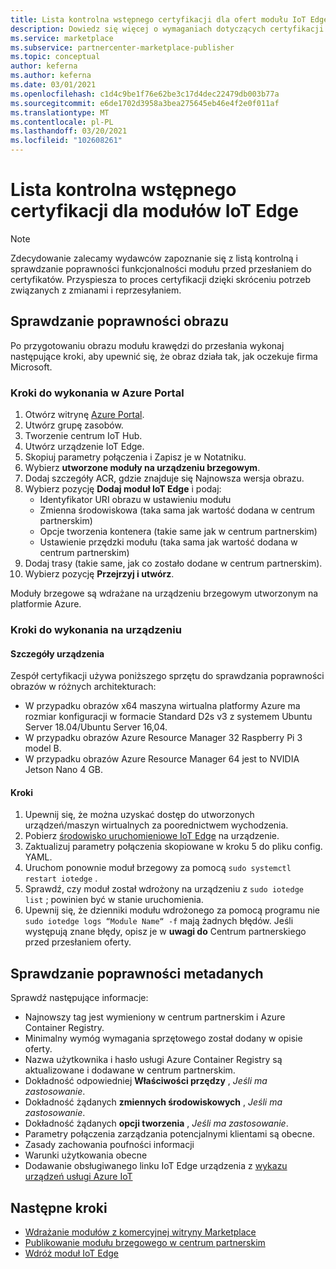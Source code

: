 ```yaml
---
title: Lista kontrolna wstępnego certyfikacji dla ofert modułu IoT Edge w portalu Azure Marketplace
description: Dowiedz się więcej o wymaganiach dotyczących certyfikacji w przypadku publikowania ofert modułu IoT Edge w portalu Azure Marketplace.
ms.service: marketplace
ms.subservice: partnercenter-marketplace-publisher
ms.topic: conceptual
author: keferna
ms.author: keferna
ms.date: 03/01/2021
ms.openlocfilehash: c1d4c9be1f76e62be3c17d4dec22479db003b77a
ms.sourcegitcommit: e6de1702d3958a3bea275645eb46e4f2e0f011af
ms.translationtype: MT
ms.contentlocale: pl-PL
ms.lasthandoff: 03/20/2021
ms.locfileid: "102608261"
---
```

# <a name="pre-certification-checklist-for-iot-edge-modules"></a>Lista kontrolna wstępnego certyfikacji dla modułów IoT Edge

> [!NOTE]
> Zdecydowanie zalecamy wydawców zapoznanie się z listą kontrolną i sprawdzanie poprawności funkcjonalności modułu przed przesłaniem do certyfikatów. Przyspiesza to proces certyfikacji dzięki skróceniu potrzeb związanych z zmianami i reprzesyłaniem.

## <a name="validation-of-image"></a>Sprawdzanie poprawności obrazu

Po przygotowaniu obrazu modułu krawędzi do przesłania wykonaj następujące kroki, aby upewnić się, że obraz działa tak, jak oczekuje firma Microsoft.

### <a name="steps-to-perform-in-the-azure-portal"></a>Kroki do wykonania w Azure Portal

1. Otwórz witrynę [Azure Portal](https://partner.microsoft.com/).
1. Utwórz grupę zasobów.
1. Tworzenie centrum IoT Hub.
1. Utwórz urządzenie IoT Edge.
1. Skopiuj parametry połączenia i Zapisz je w Notatniku.
1. Wybierz **utworzone moduły na urządzeniu brzegowym**.
1. Dodaj szczegóły ACR, gdzie znajduje się Najnowsza wersja obrazu.
1. Wybierz pozycję **Dodaj moduł IoT Edge** i podaj:
    - Identyfikator URI obrazu w ustawieniu modułu
    - Zmienna środowiskowa (taka sama jak wartość dodana w centrum partnerskim)
    - Opcje tworzenia kontenera (takie same jak w centrum partnerskim)
    - Ustawienie przędzki modułu (taka sama jak wartość dodana w centrum partnerskim)
1. Dodaj trasy (takie same, jak co zostało dodane w centrum partnerskim).
1. Wybierz pozycję **Przejrzyj i utwórz**.

Moduły brzegowe są wdrażane na urządzeniu brzegowym utworzonym na platformie Azure.

### <a name="steps-to-perform-on-the-device"></a>Kroki do wykonania na urządzeniu

#### <a name="device-details"></a>Szczegóły urządzenia

Zespół certyfikacji używa poniższego sprzętu do sprawdzania poprawności obrazów w różnych architekturach:

- W przypadku obrazów x64 maszyna wirtualna platformy Azure ma rozmiar konfiguracji w formacie Standard D2s v3 z systemem Ubuntu Server 18.04/Ubuntu Server 16,04.
- W przypadku obrazów Azure Resource Manager 32 Raspberry Pi 3 model B.
- W przypadku obrazów Azure Resource Manager 64 jest to NVIDIA Jetson Nano 4 GB.

#### <a name="steps"></a>Kroki

1. Upewnij się, że można uzyskać dostęp do utworzonych urządzeń/maszyn wirtualnych za poorednictwem wychodzenia.
1. Pobierz [środowisko uruchomieniowe IoT Edge](https://docs.microsoft.com/azure/iot-edge/how-to-install-iot-edge) na urządzenie.
1. Zaktualizuj parametry połączenia skopiowane w kroku 5 do pliku config. YAML.
1. Uruchom ponownie moduł brzegowy za pomocą `sudo systemctl restart iotedge` .
1. Sprawdź, czy moduł został wdrożony na urządzeniu z `sudo iotedge list` ; powinien być w stanie uruchomienia.
1. Upewnij się, że dzienniki modułu wdrożonego za pomocą programu nie `sudo iotedge logs “Module Name“ -f` mają żadnych błędów. Jeśli występują znane błędy, opisz je w **uwagi do** Centrum partnerskiego przed przesłaniem oferty.

## <a name="metadata-validation"></a>Sprawdzanie poprawności metadanych

Sprawdź następujące informacje:

- Najnowszy tag jest wymieniony w centrum partnerskim i Azure Container Registry.
- Minimalny wymóg wymagania sprzętowego został dodany w opisie oferty.
- Nazwa użytkownika i hasło usługi Azure Container Registry są aktualizowane i dodawane w centrum partnerskim.
- Dokładność odpowiedniej **Właściwości przędzy** , *Jeśli ma zastosowanie*.
- Dokładność żądanych **zmiennych środowiskowych** , *Jeśli ma zastosowanie*.
- Dokładność żądanych **opcji tworzenia** , *Jeśli ma zastosowanie*.
- Parametry połączenia zarządzania potencjalnymi klientami są obecne.
- Zasady zachowania poufności informacji
- Warunki użytkowania obecne
- Dodawanie obsługiwanego linku IoT Edge urządzenia z [wykazu urządzeń usługi Azure IoT](https://devicecatalog.azure.com/devices?certificationBadgeTypes=IoTEdgeCompatible) 

## <a name="next-steps"></a>Następne kroki

- [Wdrażanie modułów z komercyjnej witryny Marketplace](https://docs.microsoft.com/azure/iot-edge/how-to-deploy-modules-portal#deploy-from-azure-marketplace)
- [Publikowanie modułu brzegowego w centrum partnerskim](https://docs.microsoft.com/azure/marketplace/partner-center-portal/azure-iot-edge-module-creation)
- [Wdróż moduł IoT Edge](https://docs.microsoft.com/azure/iot-edge/quickstart-linux)  
